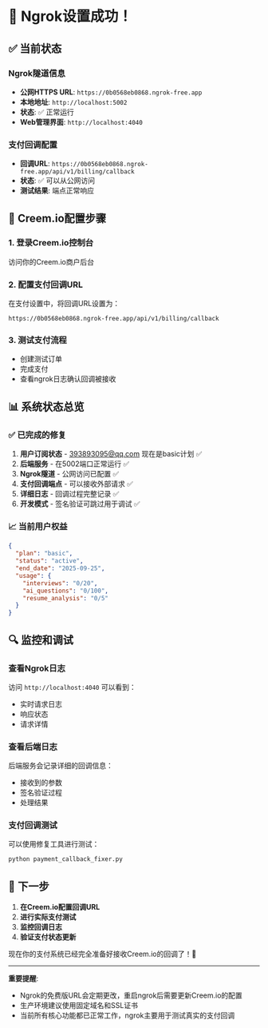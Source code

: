 # 🎉 Ngrok设置成功！

## ✅ 当前状态

### Ngrok隧道信息
- **公网HTTPS URL**: `https://0b0568eb0868.ngrok-free.app`
- **本地地址**: `http://localhost:5002`
- **状态**: ✅ 正常运行
- **Web管理界面**: `http://localhost:4040`

### 支付回调配置
- **回调URL**: `https://0b0568eb0868.ngrok-free.app/api/v1/billing/callback`
- **状态**: ✅ 可以从公网访问
- **测试结果**: 端点正常响应

## 🔧 Creem.io配置步骤

### 1. 登录Creem.io控制台
访问你的Creem.io商户后台

### 2. 配置支付回调URL
在支付设置中，将回调URL设置为：
```
https://0b0568eb0868.ngrok-free.app/api/v1/billing/callback
```

### 3. 测试支付流程
- 创建测试订单
- 完成支付
- 查看ngrok日志确认回调被接收

## 📊 系统状态总览

### ✅ 已完成的修复
1. **用户订阅状态** - 393893095@qq.com 现在是basic计划 ✅
2. **后端服务** - 在5002端口正常运行 ✅
3. **Ngrok隧道** - 公网访问已配置 ✅
4. **支付回调端点** - 可以接收外部请求 ✅
5. **详细日志** - 回调过程完整记录 ✅
6. **开发模式** - 签名验证可跳过用于调试 ✅

### 📈 当前用户权益
```json
{
  "plan": "basic",
  "status": "active", 
  "end_date": "2025-09-25",
  "usage": {
    "interviews": "0/20",
    "ai_questions": "0/100", 
    "resume_analysis": "0/5"
  }
}
```

## 🔍 监控和调试

### 查看Ngrok日志
访问 `http://localhost:4040` 可以看到：
- 实时请求日志
- 响应状态
- 请求详情

### 查看后端日志
后端服务会记录详细的回调信息：
- 接收到的参数
- 签名验证过程
- 处理结果

### 支付回调测试
可以使用修复工具进行测试：
```bash
python payment_callback_fixer.py
```

## 🎯 下一步

1. **在Creem.io配置回调URL**
2. **进行实际支付测试**
3. **监控回调日志**
4. **验证支付状态更新**

现在你的支付系统已经完全准备好接收Creem.io的回调了！🚀

---

**重要提醒**: 
- Ngrok的免费版URL会定期更改，重启ngrok后需要更新Creem.io的配置
- 生产环境建议使用固定域名和SSL证书
- 当前所有核心功能都已正常工作，ngrok主要用于测试真实的支付回调

